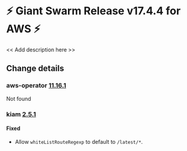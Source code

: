 # :zap: Giant Swarm Release v17.4.4 for AWS :zap:

<< Add description here >>

## Change details


### aws-operator [11.16.1](https://github.com/giantswarm/aws-operator/releases/tag/v11.16.1)

Not found


### kiam [2.5.1](https://github.com/giantswarm/kiam-app/releases/tag/v2.5.1)

#### Fixed
- Allow `whiteListRouteRegexp` to default to `/latest/*`.



